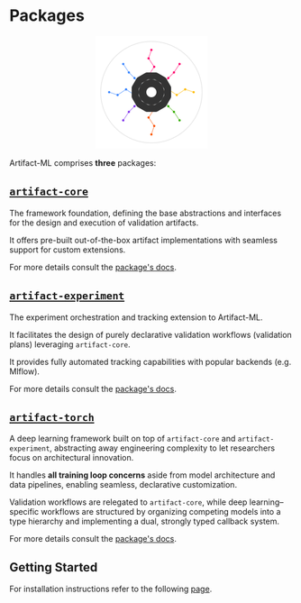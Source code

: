 # Packages

<p align="center">
  <img src="../assets/artifact_ml_logo.svg" width="200" alt="Artifact-ML Logo">
</p>  
  
Artifact-ML comprises **three** packages:  

## [`artifact-core`](https://github.com/vasileios-ektor-papoulias/artifact-ml/tree/main/artifact-core)

The framework foundation, defining the base abstractions and interfaces for the design and execution of validation artifacts.  

It offers pre-built out-of-the-box artifact implementations with seamless support for custom extensions.

For more details consult the [package's docs](artifact-core/docs/index.md).

## [`artifact-experiment`](https://github.com/vasileios-ektor-papoulias/artifact-ml/tree/main/artifact-experiment)

The experiment orchestration and tracking extension to Artifact-ML.  

It facilitates the design of purely declarative validation workflows (validation plans) leveraging `artifact-core`.  

It provides fully automated tracking capabilities with popular backends (e.g. Mlflow).

For more details consult the [package's docs](artifact-experiment/docs/index.md).

## [`artifact-torch`]((https://github.com/vasileios-ektor-papoulias/artifact-ml/tree/main/artifact-experiment))

A deep learning framework built on top of `artifact-core` and `artifact-experiment`, abstracting away engineering complexity to let researchers focus on architectural innovation.  

It handles **all training loop concerns** aside from model architecture and data pipelines, enabling seamless, declarative customization.  

Validation workflows are relegated to `artifact-core`, while deep learning–specific workflows are structured by organizing competing models into a type hierarchy and implementing a dual, strongly typed callback system.

For more details consult the [package's docs](artifact-torch/docs/index.md).

## Getting Started

For installation instructions refer to the following [page](getting_started.md).